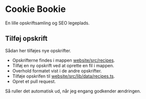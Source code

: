 # Cookie Bookie
En lille opskriftsamling og SEO legeplads.

## Tilføj opskrift
Sådan her tilføjes nye opskrifter.

- Opskrifterne findes i mappen [website/src/recipes](src/recipes).
- Tilføj en ny opskrift ved at oprette en fil i mappen.
- Overhold formatet vist i de andre opskrifter.
- Tilføje opskrifen til [website/src/lib/data/recipes.ts](src/lib/data/recipes.ts).
- Opret et pull request.

Så ruller det automatisk ud, når jeg engang godkender ændringen.
